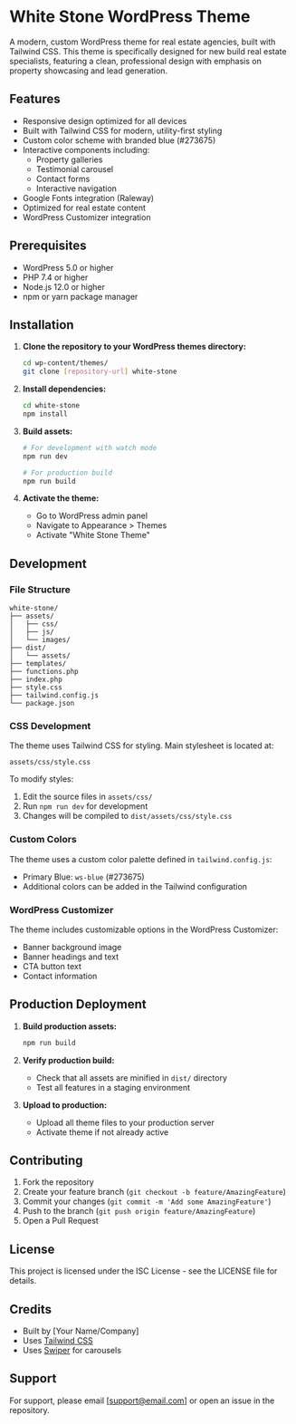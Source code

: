 # White Stone WordPress Theme

A modern, custom WordPress theme for real estate agencies, built with Tailwind CSS. This theme is specifically designed for new build real estate specialists, featuring a clean, professional design with emphasis on property showcasing and lead generation.

## Features

- Responsive design optimized for all devices
- Built with Tailwind CSS for modern, utility-first styling
- Custom color scheme with branded blue (#273675)
- Interactive components including:
  - Property galleries
  - Testimonial carousel
  - Contact forms
  - Interactive navigation
- Google Fonts integration (Raleway)
- Optimized for real estate content
- WordPress Customizer integration

## Prerequisites

- WordPress 5.0 or higher
- PHP 7.4 or higher
- Node.js 12.0 or higher
- npm or yarn package manager

## Installation

1. **Clone the repository to your WordPress themes directory:**
   ```bash
   cd wp-content/themes/
   git clone [repository-url] white-stone
   ```

2. **Install dependencies:**
   ```bash
   cd white-stone
   npm install
   ```

3. **Build assets:**
   ```bash
   # For development with watch mode
   npm run dev

   # For production build
   npm run build
   ```

4. **Activate the theme:**
   - Go to WordPress admin panel
   - Navigate to Appearance > Themes
   - Activate "White Stone Theme"

## Development

### File Structure
```
white-stone/
├── assets/
│   ├── css/
│   ├── js/
│   └── images/
├── dist/
│   └── assets/
├── templates/
├── functions.php
├── index.php
├── style.css
├── tailwind.config.js
└── package.json
```

### CSS Development

The theme uses Tailwind CSS for styling. Main stylesheet is located at:
```
assets/css/style.css
```

To modify styles:
1. Edit the source files in `assets/css/`
2. Run `npm run dev` for development
3. Changes will be compiled to `dist/assets/css/style.css`

### Custom Colors

The theme uses a custom color palette defined in `tailwind.config.js`:
- Primary Blue: `ws-blue` (#273675)
- Additional colors can be added in the Tailwind configuration

### WordPress Customizer

The theme includes customizable options in the WordPress Customizer:
- Banner background image
- Banner headings and text
- CTA button text
- Contact information

## Production Deployment

1. **Build production assets:**
   ```bash
   npm run build
   ```

2. **Verify production build:**
   - Check that all assets are minified in `dist/` directory
   - Test all features in a staging environment

3. **Upload to production:**
   - Upload all theme files to your production server
   - Activate theme if not already active

## Contributing

1. Fork the repository
2. Create your feature branch (`git checkout -b feature/AmazingFeature`)
3. Commit your changes (`git commit -m 'Add some AmazingFeature'`)
4. Push to the branch (`git push origin feature/AmazingFeature`)
5. Open a Pull Request

## License

This project is licensed under the ISC License - see the LICENSE file for details.

## Credits

- Built by [Your Name/Company]
- Uses [Tailwind CSS](https://tailwindcss.com/)
- Uses [Swiper](https://swiperjs.com/) for carousels

## Support

For support, please email [support@email.com] or open an issue in the repository.
